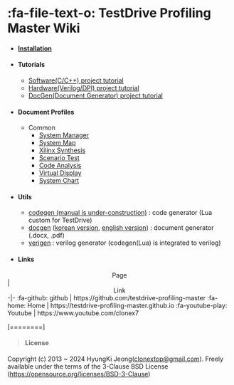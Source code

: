 # :fa-file-text-o: TestDrive Profiling Master Wiki

* #### [Installation](?Installation.md)
* #### Tutorials
	* [Software(C/C++) project tutorial](?tutorial_sw.md)
	* [Hardware(Verilog/DPI) project tutorial](?tutorial_hw.md)
	* [DocGen(Document Generator) project tutorial](?tutorial_docgen.md)
* #### Document Profiles
	* Common
		* [System Manager](?Document_SystemManager.md)
		* [System Map](?Document_SystemMap.md)
		* [Xilinx Synthesis](?Document_XilinxSynthesis.md)
		* [Scenario Test](?Document_ScenarioTest.md)
		* [Code Analysis](?Document_CodeAnalysis.md)
		* [Virtual Display](?Document_VirtualDisplay.md)
		* [System Chart](?Document_SystemChart.md)
* #### Utils
	* [codegen (manual is under-construction)](../download/codegen_userguide.pdf) : code generator (Lua custom for TestDrive)
	* [docgen](?tutorial_docgen.md) ([korean version](../download/docgen_userguide_ko.pdf), [english version](../download/docgen_userguide_en.pdf)) : document generator (.docx, .pdf)
	* [verigen](../download/verigen_userguide.pdf) : verilog generator (codegen(Lua) is integrated to verilog)
* #### Links

<center>Page</center>|<center>Link</center>
-|-
:fa-github: github | https://github.com/testdrive-profiling-master
:fa-home: Home | https://testdrive-profiling-master.github.io
:fa-youtube-play: Youtube | https://www.youtube.com/clonex7


[========]
> #### License
Copyright (c) 2013 ~ 2024 HyungKi Jeong(clonextop@gmail.com).
Freely available under the terms of the 3-Clause BSD License (https://opensource.org/licenses/BSD-3-Clause)
